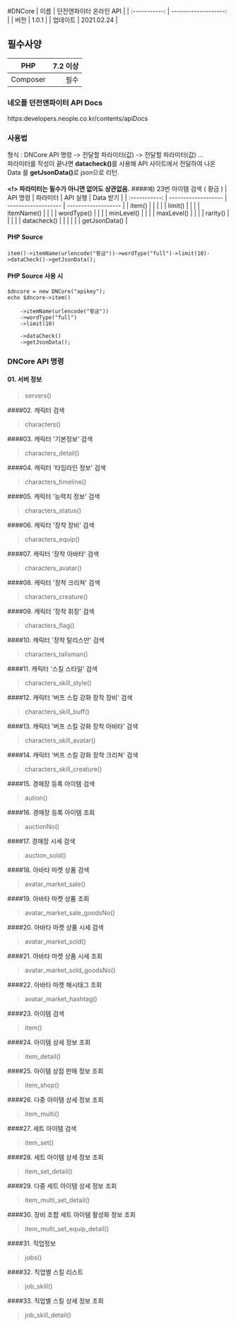 #DNCore
| 이름 | 던전앤파이터 온라인 API |
| :-----------: | -------------------: |
| 버전 | 1.0.1 |
| 업데이트 | 2021.02.24 |

## 필수사양
| PHP | 7.2 이상 |
| :-----------: | -------------------: |
| Composer | 필수 |

### 네오플 던전앤파이터 API Docs 
https:developers.neople.co.kr/contents/apiDocs

### 사용법

형식 : DNCore API 명령 -> 전달할 파라미터(값) -> 전달할 파라미터(값) ...<br>
파라미터를 작성이 끝나면 <b>datacheck()</b>를 사용해 API 사이트에서 전달하여 나온 Data 를 <b>getJsonData()</b>로 json으로 리턴.
<br><br>
<b><!> 파라미터는 필수가 아니면 없어도 상관없음.</b>
####예) 23번 아이템 검색 ( 황금 )
| API 명령 | 파라미터 | API 실행 | Data 받기 |
| :-----------: | ------------------- | ------------------- | ------------------- |
| item() | | |
|  | limit() | |
|  | itemName() | |
|  | wordType() | |
|  | minLevel() | |
|  | maxLevel() | |
|  | rarity() | |
|  |  |  datacheck() | | 
|  |  |  | getJsonData() |

#### PHP Source
``` 
item()->itemName(urlencode("황금"))->wordType("full")->limit(10)->dataCheck()->getJsonData();
```
#### PHP Source 사용 시
```
$dncore = new DNCore("apikey");
echo $dncore->item()

    ->itemName(urlencode("황금"))
    ->wordType("full")
    ->limit(10)
    
    ->dataCheck()
    ->getJsonData();
```

### DNCore API 명령

#### 01. 서버 정보 
>servers()

####02. 캐릭터 검색
>characters()

####03. 캐릭터 '기본정보' 검색
>characters_detail()

####04. 캐릭터 '타임라인 정보' 검색
>characters_timeline()

####05. 캐릭터 '능력치 정보' 검색
>characters_status()

####06. 캐릭터 '장착 장비' 검색
>characters_equip()

####07. 캐릭터 '장착 아바타' 검색
>characters_avatar()

####08. 캐릭터 '장착 크리쳐' 검색
>characters_creature()

####09. 캐릭터 '장착 휘장' 검색
>characters_flag()

####10. 캐릭터 '장착 탈리스만' 검색
>characters_talisman()

####11. 캐릭터 '스킬 스타일' 검색
>characters_skill_style()

####12. 캐릭터 '버프 스킬 강화 장착 장비' 검색
>characters_skill_buff()

####13. 캐릭터 '버프 스킬 강화 장착 아바타' 검색
>characters_skill_avatar()

####14. 캐릭터 '버프 스킬 강화 장착 크리쳐' 검색
>characters_skill_creature()

####15. 경매장 등록 아이템 검색
>aution()

####16. 경매장 등록 아이템 조회
>auctionNo()

####17. 경매장 시세 검색
>auction_sold()

####18. 아바타 마켓 상품 검색
>avatar_market_sale()

####19. 아바타 마켓 상품 조회
>avatar_market_sale_goodsNo()

####20. 아바타 마켓 상품 시세 검색
>avatar_market_sold()

####21. 아바타 마켓 상품 시세 조회
>avatar_market_sold_goodsNo()

####22. 아바타 마켓 해시태그 조회
>avatar_market_hashtag()

####23. 아이템 검색
>item()

####24. 아이템 상세 정보 조회
>item_detail()

####25. 아이템 상점 판매 정보 조회
>item_shop()

####26. 다중 아이템 상세 정보 조회
>item_multi()

####27. 세트 아이템 검색
>item_set()

####28. 세트 아이템 상세 정보 조회
>item_set_detail()

####29. 다중 세트 아이템 상세 정보 조회
>item_multi_set_detail()

####30. 장비 조합 세트 아이템 활성화 정보 조회
>item_multi_set_equip_detail()

####31. 직업정보
>jobs()

####32. 직업별 스킬 리스트
>job_skill()

####33. 직업별 스킬 상세 정보 조회
>job_skill_detail()